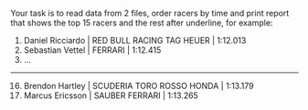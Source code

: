Your task is to read data from 2 files, order racers by time and print report 
that shows the top 15 racers and the rest after underline, for example:

1. Daniel Ricciardo      | RED BULL RACING TAG HEUER     | 1:12.013
2. Sebastian Vettel      | FERRARI                       | 1:12.415
3. ...
------------------------------------------------------------------------
16. Brendon Hartley      | SCUDERIA TORO ROSSO HONDA     | 1:13.179
17. Marcus Ericsson      | SAUBER FERRARI                | 1:13.265